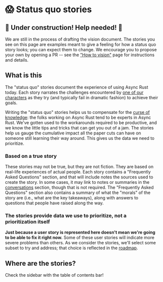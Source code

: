 # 😱 Status quo stories

## 🚧 Under construction! Help needed! 🚧

We are still in the process of drafting the vision document. The stories you see on this page are examples meant to give a feeling for how a status quo story looks; you can expect them to change. We encourage you to propose your own by opening a PR -- see the ["How to vision"][htv] page for instructions and details.

[htv]: ./how_to_vision.md

## What is this

The "status quo" stories document the experience of using Async Rust today. Each story narrates the challenges encountered by [one of our characters][cc] as they try (and typically fail in dramatic fashion) to achieve their goals.

[cc]: ./characters.md

Writing the "status quo" stories helps us to compensate for the [curse of knowledge][cok]: the folks working on Async Rust tend to be experts in Async Rust. We've gotten used to the workarounds required to be productive, and we know the little tips and tricks that can get you out of a jam. The stories help us gauge the cumulative impact all the paper cuts can have on someone still learning their way around. This gives us the data we need to prioritize.

[cok]: https://en.wikipedia.org/wiki/Curse_of_knowledge

### Based on a true story

These stories may not be true, but they are not fiction. They are based on real-life experiences of actual people. Each story contains a "Frequently Asked Questions" section, and that will include notes the sources used to create the story. In some cases, it may link to notes or summaries in the [conversations] section, though that is not required. The "Frequently Asked Questions" section also contains a summary of what the "morals" of the story are (i.e., what are the key takeaways), along with answers to questions that people have raised along the way.

[conversations]: ../conversations.md

### The stories provide data we use to prioritize, not a prioritization itself

**Just because a user story is represented here doesn't mean we're going to be able to fix it right now.** Some of these user stories will indicate more severe problems than others. As we consider the stories, we'll select some subset to try and address; that choice is reflected in the [roadmap].

[roadmap]: ./roadmap.md

## Where are the stories?

Check the sidebar with the table of contents bar!